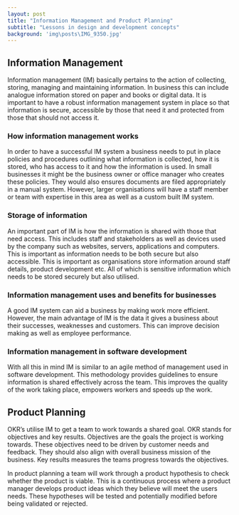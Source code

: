 ```yaml
---
layout: post
title: "Information Management and Product Planning"
subtitle: "Lessons in design and development concepts"
background: 'img\posts\IMG_9350.jpg'
---
```


## Information Management
Information management (IM) basically pertains to the action of collecting, storing, managing and maintaining information. In business this can include analogue information stored on paper and books or digital data. It is important to have a robust information management system in place so that information is secure, accessible by those that need it and protected from those that should not access it.

### How information management works
In order to have a successful IM system a business needs to put in place policies and procedures outlining what information is collected, how it is stored, who has access to it and how the information is used. In small businesses it might be the business owner or office manager who creates these policies. They would also ensures documents are filed appropriately in a manual 
system. However, larger organisations will have a staff member or team with expertise in this area as well as a custom built IM system. 

### Storage of information
An important part of IM is how the information is shared with those that need access. This includes staff and stakeholders as well as devices used by the company such as websites, servers, applications and computers. This is important as information needs to be both secure but also accessible. This is 
important as organisations store information around staff details, product development etc. All of which is sensitive information which needs to be stored securely but also utilised.

### Information management uses and benefits for businesses
A good IM system can aid a business by making work more efficient. However, the main advantage of IM is the data it gives a business about their successes, weaknesses and customers. This can improve decision making as well as employee performance. 
### Information management in software development
With all this in mind IM is similar to an agile method of management used in software development. This methodology provides guidelines to ensure information is shared effectively across the team. This improves the quality of the work taking place, empowers workers and speeds up the work.

## Product Planning
OKR’s utilise IM to get a team to work towards a shared goal. OKR stands for objectives and key results. Objectives are the goals the project is working towards. These objectives need to be driven by customer needs and feedback. They should also align with overall business mission of the business. Key results measures the teams progress towards the objectives. 

In product planning a team will work through a product hypothesis to check whether the product is viable. This is a continuous process where a product manager develops product ideas which they believe will meet the users needs. These hypotheses will be tested and potentially modified before being validated or rejected.